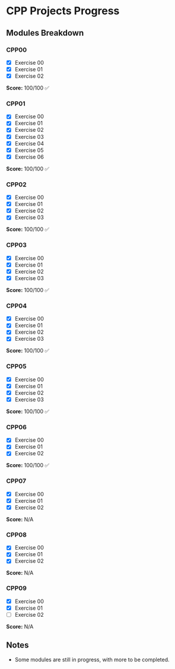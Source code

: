 # CPP Projects Progress

## Modules Breakdown

### CPP00

- [x] Exercise 00
- [x] Exercise 01
- [x] Exercise 02

**Score:** 100/100 ✅

### CPP01

- [x] Exercise 00
- [x] Exercise 01
- [x] Exercise 02
- [x] Exercise 03
- [x] Exercise 04
- [x] Exercise 05
- [x] Exercise 06

**Score:** 100/100 ✅

### CPP02

- [x] Exercise 00
- [x] Exercise 01
- [x] Exercise 02
- [x] Exercise 03

**Score:** 100/100 ✅

### CPP03

- [x] Exercise 00
- [x] Exercise 01
- [x] Exercise 02
- [x] Exercise 03

**Score:** 100/100 ✅

### CPP04

- [x] Exercise 00
- [x] Exercise 01
- [x] Exercise 02
- [x] Exercise 03

**Score:** 100/100 ✅

### CPP05

- [x] Exercise 00
- [x] Exercise 01
- [x] Exercise 02
- [x] Exercise 03

**Score:** 100/100 ✅

### CPP06

- [x] Exercise 00
- [x] Exercise 01
- [x] Exercise 02

**Score:** 100/100 ✅

### CPP07

- [x] Exercise 00
- [x] Exercise 01
- [x] Exercise 02

**Score:** N/A

### CPP08

- [x] Exercise 00
- [x] Exercise 01
- [x] Exercise 02

**Score:** N/A

### CPP09

- [x] Exercise 00
- [x] Exercise 01
- [ ] Exercise 02

**Score:** N/A

## Notes

- Some modules are still in progress, with more to be completed.
